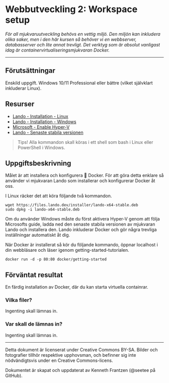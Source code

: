 # Webbutveckling 2: Workspace setup

_För all mjukvaruutveckling behövs en vettig miljö. Den miljön kan inkludera olika saker, men i den här kursen så behöver vi en webbserver, databasserver och lite annat trevligt. Det verktyg som är absolut vanligast idag är containervirtualiseringsmjukvaran Docker._

---

## Förutsättningar

Enskild uppgift. Windows 10/11 Professional eller bättre (vilket självklart inkluderar Linux). 

## Resurser

*   [Lando - Installation - Linux](https://docs.lando.dev/getting-started/installation.html#debian) 
*   [Lando - Installation - Windows](https://docs.lando.dev/getting-started/installation.html#windows)
*   [Microsoft - Enable Hyper-V](https://docs.microsoft.com/sv-se/virtualization/hyper-v-on-windows/quick-start/enable-hyper-v)
*   [Lando - Senaste stabila versionen](https://github.com/lando/lando/releases/latest)

> Tips! Alla kommandon skall köras i ett shell som bash i Linux eller PowerShell i Windows. 

## Uppgiftsbeskrivning

Målet är att installera och konfigurera :whale2: Docker. För att göra detta enklare så använder vi mjukvaran Lando som installerar och konfigurerar Docker åt oss. 

I Linux räcker det att köra följande två kommandon. 

    wget https://files.lando.dev/installer/lando-x64-stable.deb
    sudo dpkg -i lando-x64-stable.deb

Om du använder Windows måste du först aktivera Hyper-V genom att följa Microsofts guide, ladda ned den senaste stabila versionen av mjukvaran Lando och installera den. Lando inkluderar Docker och gör några trevliga inställningar automatiskt åt dig. 

När Docker är installerat så kör du följande kommando, öppnar localhost i din webbläsare och läser igenom getting-started-tutorialen. 

    docker run -d -p 80:80 docker/getting-started

## Förväntat resultat

En färdig installation av Docker, där du kan starta virtuella containrar. 

### Vilka filer?

Ingenting skall lämnas in.

### Var skall de lämnas in?

Ingenting skall lämnas in. 

---

Detta dokument är licenserat under Creative Commons BY-SA. Bilder och fotografier tillhör respektive upphovsman, och befinner sig inte nödvändigtsvis under en Creative Commons-licens.

Dokumentet är skapat och uppdaterat av Kenneth Frantzen (@seetee på GitHub).
